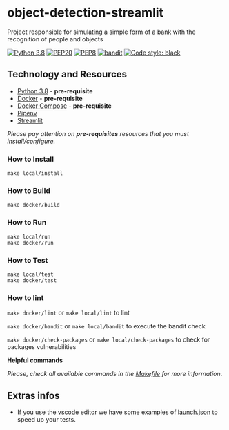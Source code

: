 # object-detection-streamlit

Project responsible for simulating a simple form of a bank with the recognition of people and objects

[![Python 3.8](https://img.shields.io/badge/python-3.8-blue.svg)](https://www.python.org/downloads/release/python-3813/) 
[![PEP20](https://img.shields.io/badge/code%20style-pep20-red.svg)](https://www.python.org/dev/peps/pep-0020/) 
[![PEP8](https://img.shields.io/badge/code%20style-pep8-orange.svg)](https://www.python.org/dev/peps/pep-0008/) 
[![bandit](https://img.shields.io/badge/code%20style-bandit-green.svg)](https://github.com/PyCQA/bandit)
[![Code style: black](https://img.shields.io/badge/code%20style-black-000000.svg)](https://github.com/psf/black)

## Technology and Resources

- [Python 3.8](https://www.python.org/downloads/release/python-3813/) - **pre-requisite**
- [Docker](https://www.docker.com/get-started) - **pre-requisite**
- [Docker Compose](https://docs.docker.com/compose/) - **pre-requisite**
- [Pipenv](https://github.com/pypa/pipenv)
- [Streamlit](https://streamlit.io)

*Please pay attention on **pre-requisites** resources that you must install/configure.*

### How to Install

```
make local/install
```

### How to Build

```
make docker/build
```

### How to Run

```
make local/run
make docker/run
```

### How to Test

```
make local/test
make docker/test
```

### How to lint

`make docker/lint` or `make local/lint` to lint

`make docker/bandit` or `make local/bandit` to execute the bandit check

`make docker/check-packages` or `make local/check-packages` to check for packages vulnerabilities

**Helpful commands**

*Please, check all available commands in the [Makefile](Makefile) for more information*.

## Extras infos

- If you use the [vscode](https://code.visualstudio.com/) editor we have some examples of [launch.json](.docs/vscode.md) to speed up your tests.
